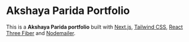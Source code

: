 # Akshaya Parida Portfolio

This is a **Akshaya Parida portfolio** built with [Next.js](https://nextjs.org/), [Tailwind CSS](https://tailwindcss.com/), [React Three Fiber](https://r3f.docs.pmnd.rs/getting-started/introduction/) and [Nodemailer](https://www.nodemailer.com/). 




